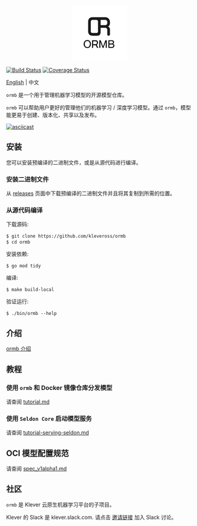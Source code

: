 <p align="center">
<img src="docs/images/logo.png" height="150">
</p>


[![Build Status](https://travis-ci.com/kleveross/ormb.svg?branch=master)](https://travis-ci.com/kleveross/ormb)
[![Coverage Status](https://coveralls.io/repos/github/kleveross/ormb/badge.svg?branch=master)](https://coveralls.io/github/kleveross/ormb?branch=master)

[English](./README.md) | 中文

`ormb` 是一个用于管理机器学习模型的开源模型仓库。

`ormb` 可以帮助用户更好的管理他们的机器学习 / 深度学习模型。通过 `ormb`，模型能更易于创建、版本化、共享以及发布。

[![asciicast](https://asciinema.org/a/345812.svg)](https://asciinema.org/a/345812)

## 安装

您可以安装预编译的二进制文件，或是从源代码进行编译。

### 安装二进制文件

从 [releases](https://github.com/kleveross/ormb/releases) 页面中下载预编译的二进制文件并且将其复制到所需的位置。

### 从源代码编译

下载源码:

```
$ git clone https://github.com/kleveross/ormb
$ cd ormb
```

安装依赖:

```
$ go mod tidy
```

编译:

```
$ make build-local
```

验证运行:

```
$ ./bin/ormb --help
```

## 介绍

[ormb 介绍](./docs/intro_zh.md)

## 教程

### 使用 `ormb` 和 Docker 镜像仓库分发模型

请查阅 [tutorial.md](docs/tutorial.md)

### 使用 `Seldon Core` 启动模型服务

请查阅 [tutorial-serving-seldon.md](docs/tutorial-serving-seldon.md)

## OCI 模型配置规范

请查阅 [spec_v1alpha1.md](docs/spec-v1alpha1.md)

## 社区

`ormb` 是 Klever 云原生机器学习平台的子项目。

Klever 的 Slack 是 klever.slack.com. 请点击 [邀请链接](https://join.slack.com/t/kleveross/shared_invite/zt-g0eoiyq9-9OwiI7c__oV79bh_94MyTw) 加入 Slack 讨论。
